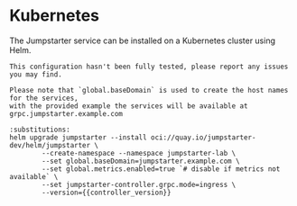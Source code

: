 # Kubernetes

The Jumpstarter service can be installed on a Kubernetes cluster using Helm.

```{warning}
This configuration hasn't been fully tested, please report any issues you may find.
```

```{note}
Please note that `global.baseDomain` is used to create the host names for the services,
with the provided example the services will be available at grpc.jumpstarter.example.com
```

```{code-block} bash
:substitutions:
helm upgrade jumpstarter --install oci://quay.io/jumpstarter-dev/helm/jumpstarter \
        --create-namespace --namespace jumpstarter-lab \
        --set global.baseDomain=jumpstarter.example.com \
        --set global.metrics.enabled=true `# disable if metrics not available` \
        --set jumpstarter-controller.grpc.mode=ingress \
        --version={{controller_version}}
```
